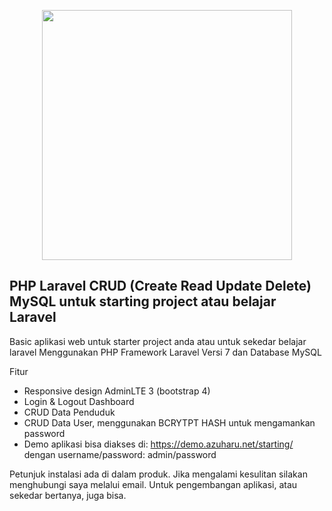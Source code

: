 <p align="center"><img src="https://res.cloudinary.com/dtfbvvkyp/image/upload/v1566331377/laravel-logolockup-cmyk-red.svg" width="400"></p>


## PHP Laravel CRUD (Create Read Update Delete) MySQL untuk starting project atau belajar Laravel

Basic aplikasi web untuk starter project anda atau untuk sekedar belajar laravel Menggunakan PHP Framework Laravel Versi 7 dan Database MySQL

Fitur

- Responsive design AdminLTE 3 (bootstrap 4)
- Login & Logout Dashboard
- CRUD Data Penduduk
- CRUD Data User, menggunakan BCRYTPT HASH untuk mengamankan password
- Demo aplikasi bisa diakses di: https://demo.azuharu.net/starting/ dengan username/password: admin/password


Petunjuk instalasi ada di dalam produk. Jika mengalami kesulitan silakan menghubungi saya melalui email. Untuk pengembangan aplikasi, atau sekedar bertanya, juga bisa.
